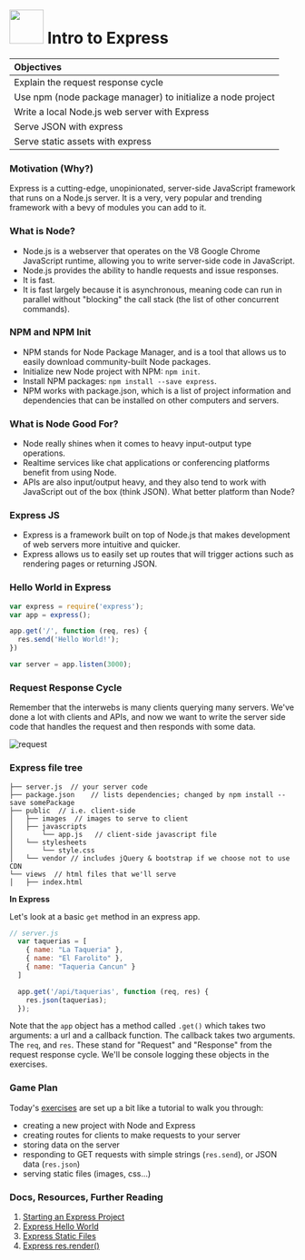 # <img src="https://cloud.githubusercontent.com/assets/7833470/10423298/ea833a68-7079-11e5-84f8-0a925ab96893.png" width="60"> Intro to Express

| Objectives |
| :--- |
| Explain the request response cycle |
| Use npm (node package manager) to initialize a node project |
| Write a local Node.js web server with Express |
| Serve JSON with express |
| Serve static assets with express |

### Motivation (Why?)

Express is a cutting-edge, unopinionated, server-side JavaScript framework that runs on a Node.js server. It is a very, very popular and trending framework with a bevy of modules you can add to it.

### What is Node?
- Node.js is a webserver that operates on the V8 Google Chrome JavaScript runtime, allowing you to write server-side code in JavaScript.
- Node.js provides the ability to handle requests and issue responses.
- It is fast.
- It is fast largely because it is asynchronous, meaning code can run in parallel without "blocking" the call stack (the list of other concurrent commands).

### NPM and NPM Init
- NPM stands for Node Package Manager, and is a tool that allows us to easily download community-built Node packages.
- Initialize new Node project with NPM: `npm init`.
- Install NPM packages: `npm install --save express`.
- NPM works with package.json, which is a list of project information and dependencies that can be installed on other computers and servers.

### What is Node Good For?
- Node really shines when it comes to heavy input-output type operations.
- Realtime services like chat applications or conferencing platforms benefit from using Node.
- APIs are also input/output heavy, and they also tend to work with JavaScript out of the box (think JSON). What better platform than Node?

### Express JS
- Express is a framework built on top of Node.js that makes development of web servers more intuitive and quicker.
- Express allows us to easily set up routes that will trigger actions such as rendering pages or returning JSON.

### Hello World in Express

```javascript
var express = require('express');
var app = express();

app.get('/', function (req, res) {
  res.send('Hello World!');
})

var server = app.listen(3000);
```

### Request Response Cycle

Remember that the interwebs is many clients querying many servers. We've done a lot with clients and APIs, and now we want to write the server side code that handles the request and then responds with some data.

![request](http://i.imgur.com/YXgj8.png)


### Express file tree

```
├── server.js  // your server code
├── package.json    // lists dependencies; changed by npm install --save somePackage
├── public  // i.e. client-side
│   ├── images  // images to serve to client
│   ├── javascripts
│       └── app.js   // client-side javascript file
│   └── stylesheets
│       └── style.css
│   └── vendor // includes jQuery & bootstrap if we choose not to use CDN
└── views  // html files that we'll serve
│   ├── index.html
```


**In Express**

Let's look at a basic `get` method in an express app.

```js
// server.js
  var taquerias = [
    { name: "La Taqueria" },
    { name: "El Farolito" },
    { name: "Taqueria Cancun" }
  ]
```

```js
  app.get('/api/taquerias', function (req, res) {
    res.json(taquerias);
  });
```

Note that the `app` object has a method called `.get()` which takes two arguments: a url and a callback function. The callback takes two arguments. The `req`, and `res`. These stand for "Request" and "Response" from the request response cycle. We'll be console logging these objects in the exercises.

### Game Plan

Today's <a href="https://github.com/sf-wdi-25/express-intro" target="_blank">exercises</a> are set up a bit like a tutorial to walk you through:

  * creating a new project with Node and Express
  * creating routes for clients to make requests to your server
  * storing data on the server
  * responding to GET requests with simple strings (`res.send`), or JSON data (`res.json`)
  * serving static files (images, css...)


### Docs, Resources, Further Reading

1. <a href="http://expressjs.com/starter/installing.html" target="_blank">Starting an Express Project</a>
2. <a href="http://expressjs.com/starter/hello-world.html" target="_blank">Express Hello World</a>
3. <a href="http://expressjs.com/starter/static-files.html" target="_blank">Express Static Files</a>
4. <a href="http://expressjs.com/4x/api.html#res.render" target="_blank">Express res.render()</a>
